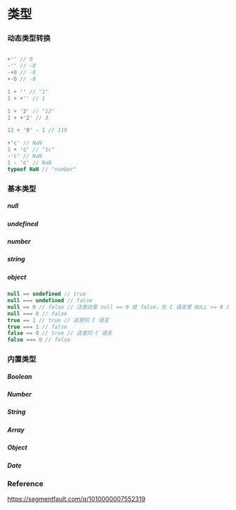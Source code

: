 # 类型

### 动态类型转换

```js

+'' // 0
-'' // -0
-+0 // -0
+-0 // -0

1 + '' // "1"
1 + +'' // 1

1 + '2' // "12"
1 + +'2' // 3

12 + '0' - 1 // 119

+'c' // NaN
1 + 'c' // "1c"
-'c' // NaN
1 - 'c' // NaN
typeof NaN // "number"

```

### 基本类型

##### null

##### undefined

##### number

##### string

##### object

```js
null == undefined // true
null === undefined // false
null == 0 // false // 注意这里 null == 0 是 false，在 C 语言里 NULL == 0 是 true
null === 0 // false
true == 1 // true // 这里同 C 语言
true === 1 // false
false == 0 // true // 这里同 C 语言
false === 0 // false
```

### 内置类型

##### Boolean

##### Number

##### String

##### Array

##### Object

##### Date

### Reference

https://segmentfault.com/q/1010000007552319